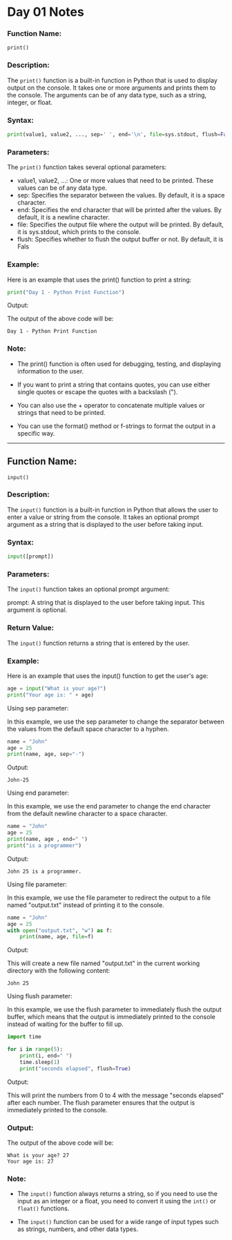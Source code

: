 # Day 01 Notes

### Function Name:

`print()`

### Description:

The `print()` function is a built-in function in Python that is used to display output on the console. It takes one or more arguments and prints them to the console. The arguments can be of any data type, such as a string, integer, or float.

### Syntax:

```python
print(value1, value2, ..., sep=' ', end='\n', file=sys.stdout, flush=False)
```

### Parameters:

The `print()` function takes several optional parameters:

* value1, value2, ...: One or more values that need to be printed. These values can be of any data type.
* sep: Specifies the separator between the values. By default, it is a space character.
* end: Specifies the end character that will be printed after the values. By default, it is a newline character.
* file: Specifies the output file where the output will be printed. By default, it is sys.stdout, which prints to the console.
* flush: Specifies whether to flush the output buffer or not. By default, it is Fals

### Example:

Here is an example that uses the print() function to print a string:

```python
print("Day 1 - Python Print Function")
```

Output:

The output of the above code will be:

```
Day 1 - Python Print Function
```

### Note:

* The print() function is often used for debugging, testing, and displaying information to the user.

* If you want to print a string that contains quotes, you can use either single quotes or escape the quotes with a backslash (").

* You can also use the + operator to concatenate multiple values or strings that need to be printed.

* You can use the format() method or f-strings to format the output in a specific way.

___

## Function Name:

`input()`

### Description:

The `input()` function is a built-in function in Python that allows the user to enter a value or string from the console. It takes an optional prompt argument as a string that is displayed to the user before taking input.

### Syntax:

```python
input([prompt])
```

### Parameters:

The `input()` function takes an optional prompt argument:

prompt: A string that is displayed to the user before taking input. This argument is optional.

### Return Value:

The `input()` function returns a string that is entered by the user.

### Example:

Here is an example that uses the input() function to get the user's age:

```python
age = input("What is your age?")
print("Your age is: " + age)
```

Using sep parameter:

In this example, we use the sep parameter to change the separator between the values from the default space character to a hyphen.

```python
name = "John"
age = 25
print(name, age, sep="-")
```

Output:

```
John-25
```

Using end parameter:

In this example, we use the end parameter to change the end character from the default newline character to a space character.

```python
name = "John"
age = 25
print(name, age , end=" ")
print("is a programmer")
```

Output:
```
John 25 is a programmer.
```

Using file parameter:

In this example, we use the file parameter to redirect the output to a file named "output.txt" instead of printing it to the console.

```python
name = "John"
age = 25
with open("output.txt", "w") as f:
    print(name, age, file=f)

```

Output:

This will create a new file named "output.txt" in the current working directory with the following content:

```
John 25
```

Using flush parameter:

In this example, we use the flush parameter to immediately flush the output buffer, which means that the output is immediately printed to the console instead of waiting for the buffer to fill up.

```python
import time

for i in range(5):
	print(i, end=" ")
	time.sleep(1)
	print("seconds elapsed", flush=True)
```

Output:

This will print the numbers from 0 to 4 with the message "seconds elapsed" after each number. The flush parameter ensures that the output is immediately printed to the console.

### Output:

The output of the above code will be:
```
What is your age? 27
Your age is: 27
```

### Note:

* The `input()` function always returns a string, so if you need to use the input as an integer or a float, you need to convert it using the `int()` or `float()` functions.

* The `input()` function can be used for a wide range of input types such as strings, numbers, and other data types.